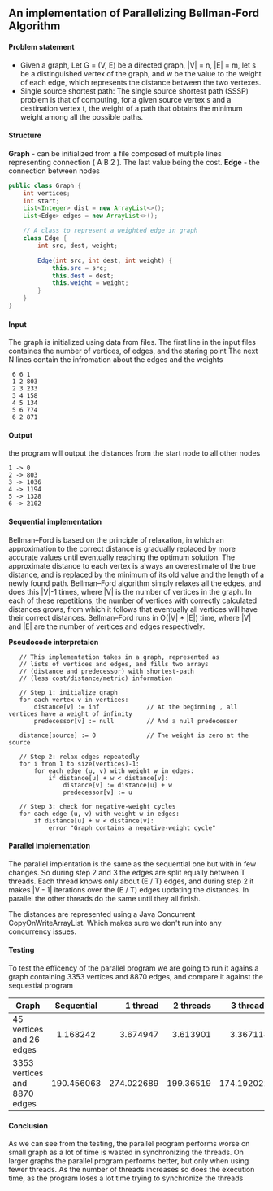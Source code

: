 ## An implementation of Parallelizing Bellman-Ford Algorithm
#### Problem statement
- Given a graph, Let G = (V, E) be a directed graph, |V| = n,
|E| = m, let s be a distinguished vertex of the graph, and w
be the value to the weight of each edge,
which represents the distance between the two vertexes.
- Single source shortest path: The single source shortest
path (SSSP) problem is that of computing, for a given
source vertex s and a destination vertex t, the weight of a
path that obtains the minimum weight among all the
possible paths.

#### Structure
**Graph** - can be initialized from a file composed of multiple lines representing connection ( A B
2 ). The last value being the cost.
**Edge** - the connection between nodes
``` Java
public class Graph {
    int vertices;
    int start;
    List<Integer> dist = new ArrayList<>();
    List<Edge> edges = new ArrayList<>();

    // A class to represent a weighted edge in graph
    class Edge {
        int src, dest, weight;

        Edge(int src, int dest, int weight) {
            this.src = src;
            this.dest = dest;
            this.weight = weight;
        }
    }
}
```
#### Input
The graph is initialized using data from files.
The first line in the input files containes the number of vertices, of edges, and the staring point
The next N lines contain the infromation about the edges and the weights
```
 6 6 1
 1 2 803
 2 3 233
 3 4 158
 4 5 134
 5 6 774
 6 2 871
```
#### Output
the program will output the distances from the start node to all other nodes
```
1 -> 0
2 -> 803
3 -> 1036
4 -> 1194
5 -> 1328
6 -> 2102
```

#### Sequential implementation
Bellman–Ford is based on the principle of relaxation, in which an approximation to the correct distance is gradually replaced by more accurate values until eventually reaching the optimum solution. The approximate distance to each vertex is always an overestimate of the true distance, and is replaced by the minimum of its old value and the length of a newly found path. Bellman–Ford algorithm simply relaxes all the edges, and does this |V|-1 times, where |V| is the number of vertices in the graph. In each of these repetitions, the number of vertices with correctly calculated distances grows, from which it follows that eventually all vertices will have their correct distances.
Bellman–Ford runs in O(|V| * |E|) time, where |V| and |E| are the number of vertices and edges respectively.

**Pseudocode interpretaion**
```
   // This implementation takes in a graph, represented as
   // lists of vertices and edges, and fills two arrays
   // (distance and predecessor) with shortest-path
   // (less cost/distance/metric) information

   // Step 1: initialize graph
   for each vertex v in vertices:
       distance[v] := inf             // At the beginning , all vertices have a weight of infinity
       predecessor[v] := null         // And a null predecessor

   distance[source] := 0              // The weight is zero at the source

   // Step 2: relax edges repeatedly
   for i from 1 to size(vertices)-1:
       for each edge (u, v) with weight w in edges:
           if distance[u] + w < distance[v]:
               distance[v] := distance[u] + w
               predecessor[v] := u

   // Step 3: check for negative-weight cycles
   for each edge (u, v) with weight w in edges:
       if distance[u] + w < distance[v]:
           error "Graph contains a negative-weight cycle"
```

#### Parallel implementation ###

The parallel implentation is the same as the sequential one but with in few changes. So during step 2 and 3 the edges are split equally between T threads. Each thread knows only about (E / T) edges, and during step 2 it makes |V - 1| iterations over the (E / T) edges updating the distances. In parallel the other threads do the same until they all finish.

The distances are represented using a Java Concurrent CopyOnWriteArrayList. Which makes sure we don't run into any concurrency issues.

#### Testing ###

To test the efficency of the parallel program we are going to run it agains a graph containing 3353 vertices and 8870 edges, and compare it against the sequestial program

| Graph        | Sequential           | 1 thread  | 2 threads  | 3 threads  | 4 threads  | 5 threads  | 6 threads  |
| ------------- |:-------------:| -----:| -----:| -----:| -----:| -----:| -----:|
| 45 vertices and 26 edges    | 1.168242 | 3.674947 | 3.613901 | 3.367118 | 2.383254 | 4.074002| 4.976879
| 3353 vertices and 8870 edges     | 190.456063 | 274.022689 | 199.36519 | 174.192022 | 166.247987 | 183.286294 | 229.906031

#### Conclusion

As we can see from the testing, the parallel program performs worse on small graph as a lot of time is wasted in synchronizing the threads.
On larger graphs the parallel program performs better, but only when using fewer threads. As the number of threads increases so does the execution time, as the program loses a lot time trying to synchronize the threads